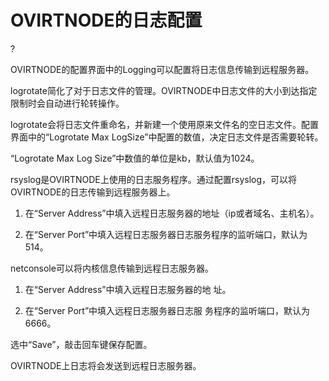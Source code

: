 # OVIRTNODE的日志配置

?

OVIRTNODE的配置界面中的Logging可以配置将日志信息传输到远程服务器。

logrotate简化了对于日志文件的管理。OVIRTNODE中日志文件的大小到达指定限制时会自动进行轮转操作。

logrotate会将日志文件重命名，并新建一个使用原来文件名的空日志文件。配置界面中的“Logrotate
Max LogSize”中配置的数值，决定日志文件是否需要轮转。

“Logrotate Max Log Size”中数值的单位是kb，默认值为1024。

rsyslog是OVIRTNODE上使用的日志服务程序。通过配置rsyslog，可以将OVIRTNODE的日志传输到远程服务器上。

1.  在“Server Address”中填入远程日志服务器的地址（ip或者域名、主机名）。

2.  在“Server
    Port”中填入远程日志服务器日志服务程序的监听端口，默认为514。

netconsole可以将内核信息传输到远程日志服务器。

1.  在“Server Address”中填入远程日志服务器的地 址。

2.  在“Server Port”中填入远程日志服务器日志服
    务程序的监听端口，默认为6666。

选中“Save”，敲击回车键保存配置。

OVIRTNODE上日志将会发送到远程日志服务器。

